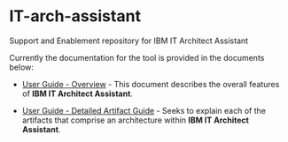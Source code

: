 # IT-arch-assistant
Support and Enablement repository for IBM IT Architect Assistant

Currently the documentation for the tool is provided in the documents below:  

- [User Guide - Overview](../master/docs/Overview-1.1.md) - This document describes the overall features of **IBM IT Architect Assistant**.
 
- [User Guide - Detailed Artifact Guide](../master/docs/Artifact-Details-1.1.md) - Seeks to explain each of the artifacts that comprise an architecture within **IBM IT Architect Assistant**.
 